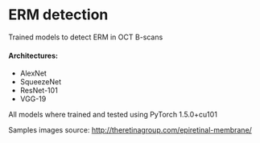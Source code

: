 # ERM detection
Trained models to detect ERM in OCT B-scans
 
<h4>Architectures:</h4>
<ul>
  <li>AlexNet</li>
  <li>SqueezeNet</li>
  <li>ResNet-101</li>
  <li>VGG-19</li>
</ul>

All models where trained and tested using PyTorch 1.5.0+cu101

Samples images source: http://theretinagroup.com/epiretinal-membrane/
